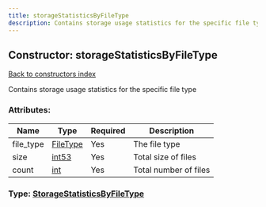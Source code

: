 ```yaml
---
title: storageStatisticsByFileType
description: Contains storage usage statistics for the specific file type
---
```

## Constructor: storageStatisticsByFileType  
[Back to constructors index](index.md)



Contains storage usage statistics for the specific file type

### Attributes:

| Name     |    Type       | Required | Description |
|----------|---------------|----------|-------------|
|file\_type|[FileType](../types/FileType.md) | Yes|The file type|
|size|[int53](../types/int53.md) | Yes|Total size of files|
|count|[int](../types/int.md) | Yes|Total number of files|



### Type: [StorageStatisticsByFileType](../types/StorageStatisticsByFileType.md)


